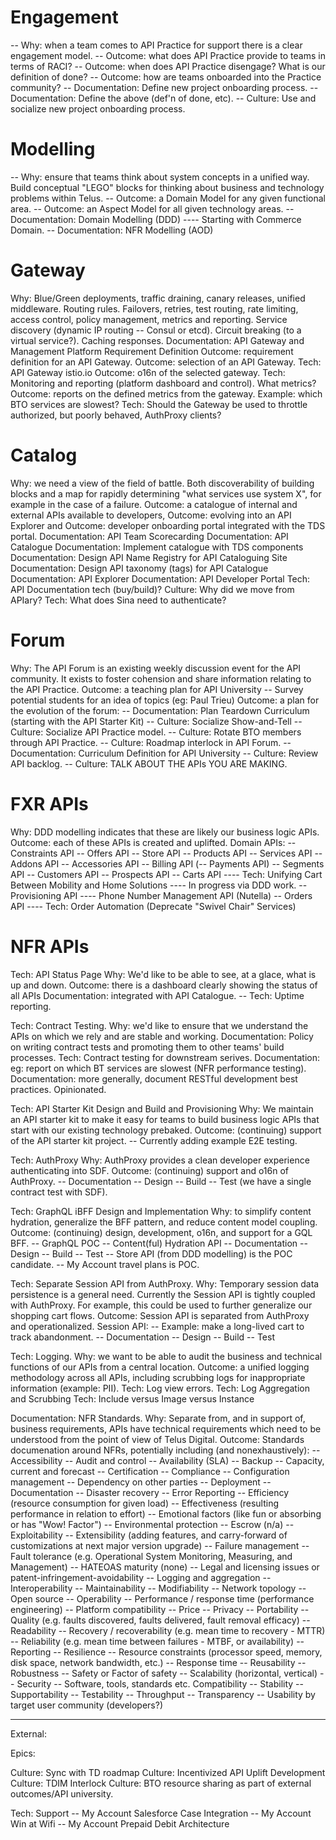 # Engagement
-- Why: when a team comes to API Practice for support there is a clear engagement model.
-- Outcome: what does API Practice provide to teams in terms of RACI?
-- Outcome: when does API Practice disengage? What is our definition of done?
-- Outcome: how are teams onboarded into the Practice community?
-- Documentation: Define new project onboarding process.
-- Documentation: Define the above (def'n of done, etc).
-- Culture: Use and socialize new project onboarding process.

# Modelling
-- Why: ensure that teams think about system concepts in a unified way. Build conceptual "LEGO" blocks for thinking about business and technology problems within Telus.
-- Outcome: a Domain Model for any given functional area.
-- Outcome: an Aspect Model for all given technology areas.
-- Documentation: Domain Modelling (DDD)
---- Starting with Commerce Domain.
-- Documentation: NFR Modelling (AOD)

# Gateway
Why: Blue/Green deployments, traffic draining, canary releases, unified middleware. Routing rules. Failovers, retries, test routing, rate limiting, access control, policy management, metrics and reporting. Service discovery (dynamic IP routing -- Consul or etcd). Circuit breaking (to a virtual service?). Caching responses.
Documentation: API Gateway and Management Platform Requirement Definition
Outcome: requirement definition for an API Gateway.
Outcome: selection of an API Gateway.
Tech: API Gateway istio.io
Outcome: o16n of the selected gateway.
Tech: Monitoring and reporting (platform dashboard and control). What metrics?
Outcome: reports on the defined metrics from the gateway. Example: which BTO services are slowest?
Tech: Should the Gateway be used to throttle authorized, but poorly behaved, AuthProxy clients?

# Catalog
Why: we need a view of the field of battle. Both discoverability of building blocks and a map for rapidly determining "what services use system X", for example in the case of a failure.
Outcome: a catalogue of internal and external APIs available to developers, 
Outcome: evolving into an API Explorer and
Outcome: developer onboarding portal integrated with the TDS portal.
Documentation: API Team Scorecarding
Documentation: API Catalogue
Documentation: Implement catalogue with TDS components
Documentation: Design API Name Registry for API Cataloguing Site
Documentation: Design API taxonomy (tags) for API Catalogue
Documentation: API Explorer
Documentation: API Developer Portal
Tech: API Documentation tech (buy/build)?
Culture: Why did we move from APIary?
Tech: What does Sina need to authenticate?

# Forum
Why: The API Forum is an existing weekly discussion event for the API community. It exists to foster cohension and share information relating to the API Practice.
Outcome: a teaching plan for API University
-- Survey potential students for an idea of topics (eg: Paul Trieu)
Outcome: a plan for the evolution of the forum:
-- Documentation: Plan Teardown Curriculum (starting with the API Starter Kit)
-- Culture: Socialize Show-and-Tell
-- Culture: Socialize API Practice model.
-- Culture: Rotate BTO members through API Practice.
-- Culture: Roadmap interlock in API Forum.
-- Documentation: Curriculum Definition for API University
-- Culture: Review API backlog.
-- Culture: TALK ABOUT THE APIs YOU ARE MAKING.

# FXR APIs
Why: DDD modelling indicates that these are likely our business logic APIs.
Outcome: each of these APIs is created and uplifted.
Domain APIs:
-- Constraints API
-- Offers API
-- Store API
-- Products API
-- Services API
-- Addons API
-- Accessories API
-- Billing API
(-- Payments API)
-- Segments API
-- Customers API
-- Prospects API
-- Carts API
---- Tech: Unifying Cart Between Mobility and Home Solutions
---- In progress via DDD work.
-- Provisioning API
---- Phone Number Management API (Nutella)
-- Orders API
---- Tech: Order Automation (Deprecate "Swivel Chair" Services)

# NFR APIs

Tech: API Status Page
Why: We'd like to be able to see, at a glace, what is up and down.
Outcome: there is a dashboard clearly showing the status of all APIs
Documentation: integrated with API Catalogue.
-- Tech: Uptime reporting.

Tech: Contract Testing.
Why: we'd like to ensure that we understand the APIs on which we rely and are stable and working.
Documentation: Policy on writing contract tests and promoting them to other teams' build processes.
Tech: Contract testing for downstream serives.
Documentation: eg: report on which BT services are slowest (NFR performance testing).
Documentation: more generally, document RESTful development best practices. Opinionated.

Tech: API Starter Kit Design and Build and Provisioning
Why: We maintain an API starter kit to make it easy for teams to build business logic APIs that start with our existing technology prebaked.
Outcome: (continuing) support of the API starter kit project.
-- Currently adding example E2E testing.

Tech: AuthProxy
Why: AuthProxy provides a clean developer experience authenticating into SDF.
Outcome: (continuing) support and o16n of AuthProxy.
-- Documentation
-- Design
-- Build
-- Test (we have a single contract test with SDF).

Tech: GraphQL iBFF Design and Implementation
Why: to simplify content hydration, generalize the BFF pattern, and reduce content model coupling.
Outcome: (continuing) design, development, o16n, and support for a GQL BFF.
-- GraphQL POC
-- Content(ful) Hydration API
-- Documentation
-- Design
-- Build
-- Test
-- Store API (from DDD modelling) is the POC candidate.
-- My Account travel plans is POC.

Tech: Separate Session API from AuthProxy.
Why: Temporary session data persistence is a general need. Currently the Session API is tightly coupled with AuthProxy. For example, this could be used to further generalize our shopping cart flows.
Outcome: Session API is separated from AuthProxy and operationalized.
Session API:
-- Example: make a long-lived cart to track abandonment.
-- Documentation
-- Design
-- Build
-- Test

Tech: Logging.
Why: we want to be able to audit the business and technical functions of our APIs from a central location.
Outcome: a unified logging methodology across all APIs, including scrubbing logs for inappropriate information (example: PII).
Tech: Log view errors.
Tech: Log Aggregation and Scrubbing
Tech: Include versus Image versus Instance

Documentation: NFR Standards.
Why: Separate from, and in support of, business requirements, APIs have technical requirements which need to be understood from the point of view of Telus Digital.
Outcome: Standards documenation around NFRs, potentially including (and nonexhaustively):
-- Accessibility
-- Audit and control
-- Availability (SLA)
-- Backup
-- Capacity, current and forecast
-- Certification
-- Compliance
-- Configuration management
-- Dependency on other parties
-- Deployment
-- Documentation
-- Disaster recovery
-- Error Reporting
-- Efficiency (resource consumption for given load)
-- Effectiveness (resulting performance in relation to effort)
-- Emotional factors (like fun or absorbing or has "Wow! Factor")
-- Environmental protection
-- Escrow (n/a)
-- Exploitability
-- Extensibility (adding features, and carry-forward of customizations at next major version upgrade)
-- Failure management
-- Fault tolerance (e.g. Operational System Monitoring, Measuring, and Management)
-- HATEOAS maturity (none)
-- Legal and licensing issues or patent-infringement-avoidability
-- Logging and aggregation
-- Interoperability
-- Maintainability
-- Modifiability
-- Network topology
-- Open source
-- Operability
-- Performance / response time (performance engineering)
-- Platform compatibility
-- Price
-- Privacy
-- Portability
-- Quality (e.g. faults discovered, faults delivered, fault removal efficacy)
-- Readability
-- Recovery / recoverability (e.g. mean time to recovery - MTTR)
-- Reliability (e.g. mean time between failures - MTBF, or availability)
-- Reporting
-- Resilience
-- Resource constraints (processor speed, memory, disk space, network bandwidth, etc.)
-- Response time
-- Reusability
-- Robustness
-- Safety or Factor of safety
-- Scalability (horizontal, vertical)
-- Security
-- Software, tools, standards etc. Compatibility
-- Stability
-- Supportability
-- Testability
-- Throughput
-- Transparency
-- Usability by target user community (developers?)

----------

External:

Epics:

Culture: Sync with TD roadmap
Culture: Incentivized API Uplift Development
Culture: TDIM Interlock
Culture: BTO resource sharing as part of external outcomes/API university.

Tech: Support
-- My Account Salesforce Case Integration
-- My Account Win at Wifi
-- My Account Prepaid Debit Architecture